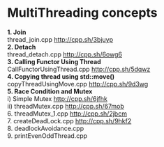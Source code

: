 # MultiThreading concepts

**1. Join** <br />
thread_join.cpp                      http://cpp.sh/3bjuyp <br />
**2. Detach** <br />
thread_detach.cpp                    http://cpp.sh/6owg6 <br />
**3. Calling Functor Using Thread** <br />
CallFunctorUsingThread.cpp           http://cpp.sh/5dqwz <br />
**4. Copying thread using std::move()** <br />
copyThreadUsingMove.cpp              http://cpp.sh/9d3wg <br />
**5. Race Condition and Mutex** <br />
i) Simple Mutex                      http://cpp.sh/6jfhk <br />
ii) threadMutex.cpp                  http://cpp.sh/67mob <br />
6. threadMutex_1.cpp                 http://cpp.sh/2jbcm <br />
7. createDeadLock.cpp                http://cpp.sh/9hkf2 <br />
8. deadlockAvoidance.cpp                <br />
9. printEvenOddThread.cpp <br />
